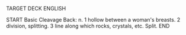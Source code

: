 TARGET DECK
ENGLISH

START
Basic
Cleavage
Back: n. 1 hollow between a woman's breasts. 2 division, splitting. 3 line along which rocks, crystals, etc. Split.
END
